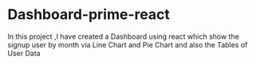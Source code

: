 # Dashboard-prime-react
In this project ,I have created a Dashboard using react which show the signup user by month via Line Chart and Pie Chart and also the Tables of User Data
